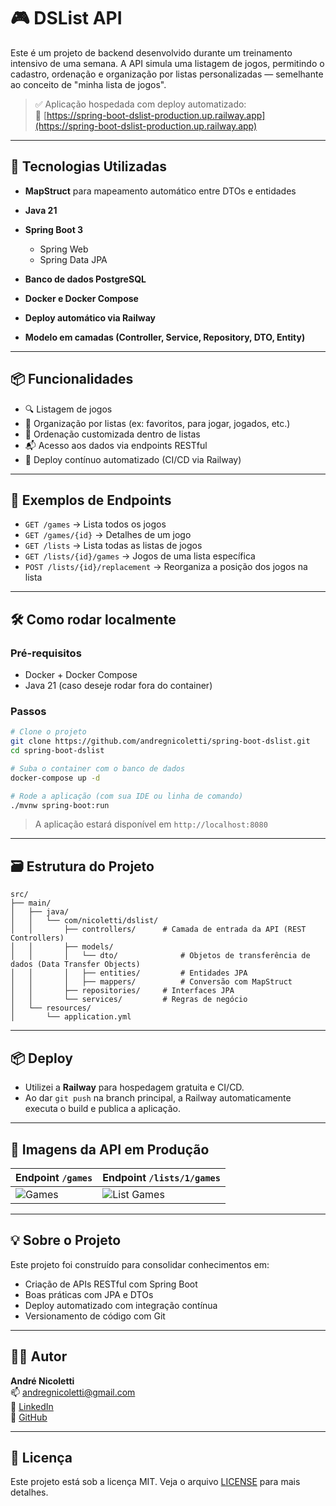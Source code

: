# 🎮 DSList API

Este é um projeto de backend desenvolvido durante um treinamento intensivo de uma semana. A API simula uma listagem de jogos, permitindo o cadastro, ordenação e organização por listas personalizadas — semelhante ao conceito de "minha lista de jogos".

> ✅ Aplicação hospedada com deploy automatizado:  
> 🔗 [https://spring-boot-dslist-production.up.railway.app](https://spring-boot-dslist-production.up.railway.app)

---

## 🚀 Tecnologias Utilizadas

- **MapStruct** para mapeamento automático entre DTOs e entidades

- **Java 21**
- **Spring Boot 3**
  - Spring Web
  - Spring Data JPA
- **Banco de dados PostgreSQL**
- **Docker e Docker Compose**
- **Deploy automático via Railway**
- **Modelo em camadas (Controller, Service, Repository, DTO, Entity)**

---

## 📦 Funcionalidades

- 🔍 Listagem de jogos
- 📂 Organização por listas (ex: favoritos, para jogar, jogados, etc.)
- 📑 Ordenação customizada dentro de listas
- 📬 Acesso aos dados via endpoints RESTful
- 🔄 Deploy contínuo automatizado (CI/CD via Railway)

---

## 🧪 Exemplos de Endpoints

- `GET /games` → Lista todos os jogos  
- `GET /games/{id}` → Detalhes de um jogo  
- `GET /lists` → Lista todas as listas de jogos  
- `GET /lists/{id}/games` → Jogos de uma lista específica  
- `POST /lists/{id}/replacement` → Reorganiza a posição dos jogos na lista  

---

## 🛠️ Como rodar localmente

### Pré-requisitos
- Docker + Docker Compose
- Java 21 (caso deseje rodar fora do container)

### Passos

```bash
# Clone o projeto
git clone https://github.com/andregnicoletti/spring-boot-dslist.git
cd spring-boot-dslist

# Suba o container com o banco de dados
docker-compose up -d

# Rode a aplicação (com sua IDE ou linha de comando)
./mvnw spring-boot:run
```

> A aplicação estará disponível em `http://localhost:8080`

---

## 🗃️ Estrutura do Projeto

```
src/
├── main/
│   ├── java/
│   │   └── com/nicoletti/dslist/
│   │       ├── controllers/      # Camada de entrada da API (REST Controllers)
│   │       ├── models/               
│   │       │   └── dto/              # Objetos de transferência de dados (Data Transfer Objects)
│   │       │   ├── entities/         # Entidades JPA
│   │       │   ├── mappers/          # Conversão com MapStruct
│   │       ├── repositories/     # Interfaces JPA
│   │       └── services/         # Regras de negócio
│   └── resources/
│       └── application.yml
```

---

## 📦 Deploy

- Utilizei a **Railway** para hospedagem gratuita e CI/CD.
- Ao dar `git push` na branch principal, a Railway automaticamente executa o build e publica a aplicação.

---

## 📸 Imagens da API em Produção

| Endpoint `/games` | Endpoint `/lists/1/games` |
|-------------------|---------------------------|
| ![Games](https://i.imgur.com/a1XHk6b.png) | ![List Games](https://i.imgur.com/a2XwHsE.png) |

---

## 💡 Sobre o Projeto

Este projeto foi construído para consolidar conhecimentos em:

- Criação de APIs RESTful com Spring Boot
- Boas práticas com JPA e DTOs
- Deploy automatizado com integração contínua
- Versionamento de código com Git

---

## 👨‍💻 Autor

**André Nicoletti**  
📫 [andregnicoletti@gmail.com](mailto:andregnicoletti@gmail.com)  
🔗 [LinkedIn](https://www.linkedin.com/in/andre-nicoletti)  
🐙 [GitHub](https://github.com/andregnicoletti)

---

## 📝 Licença

Este projeto está sob a licença MIT. Veja o arquivo [LICENSE](LICENSE) para mais detalhes.
